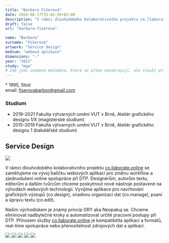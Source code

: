```yaml
---
title: "Barbora Fišerová"
date: 2020-08-17T15:02:56+02:00
description: "V rámci dlouhodobého kolaborativního projektu co.llaborate.online se zaměřujeme na vývoj balíčku webových aplikací pro změnu workflow a zjednodušení online spolupráce při DTP."
draft: false
url: "barbora-fiserova"

name: "Barbora"
surname: "Fišerová"
artwork: "Service design"
medium: "webová aplikace"
dimensions: "-"
year: "2021"
study: "mga"
# Zde jsou uvedená metadata, která se přímo nezobrazují, ale slouží při generování webu - tagů pro Facebook a Twitter, atd.
---
```


\* 1995, Stod  
email: fiserovabarbor@gmail.com

### Studium
* 2019–2021 Fakulta výtvarných umění VUT v Brně, Ateliér grafického designu 1/X (magisterské studium)
* 2015–2019 Fakulta výtvarných umění VUT v Brně, Ateliér grafického designu 1 (bakalářské studium)

## Service Design

![](/2021/fiserova/1.jpg)

V rámci dlouhodobého kolaborativního projektu [co.llaborate.online](https://co.llaborate.online) se zaměřujeme na vývoj balíčku webových aplikací pro změnu workflow a zjednodušení online spolupráce při DTP.
Designérům, autorům textu, editorům a dalším tvůrcům chceme poskytnout nové nástroje postavené na výhodách webových technologií.
Vyvíjíme aplikace pro navrhování grafických výstupů (co.design), snadnou organizaci dat (co.manage), psaní a úpravu textu (co.edit).

Naším východiskem je známý princip DRY aka Neopakuj se.
Chceme eliminovat nadbytečné kroky a automatizovat určité pracovní postupy při DTP.
Přínosem služby [co.llaborate.online](https://co.llaborate.online) je kompatibilita aplikací a formátů, real-time spolupráce nebo přenositelnost zdrojových dat a aplikací.

![](/2021/fiserova/4.jpg)
![](/2021/fiserova/5.jpg)
![](/2021/fiserova/6.jpg)
![](/2021/fiserova/7.jpg)
![](/2021/fiserova/8.jpg)
